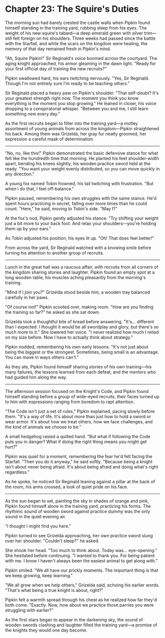 # Chapter 23: The Squire's Duties

The morning sun had barely crested the castle walls when Pipkin found himself standing in the training yard, rubbing sleep from his eyes. The weight of his new squire's tabard—a deep emerald green with silver trim—still felt foreign on his shoulders. Three weeks had passed since the battle with the Starfall, and while the scars on the kingdom were healing, the memory of that day remained fresh in Pipkin's mind.

"Ah, Squire Pipkin!" Sir Reginald's voice boomed across the courtyard. The aging knight approached, his armor gleaming in the dawn light. "Ready for your first official day of training the new recruits?"

Pipkin swallowed hard, his ears twitching nervously. "Yes, Sir Reginald. Though I'm not entirely sure I'm ready to be teaching others."

Sir Reginald placed a heavy paw on Pipkin's shoulder. "That self-doubt? It's your greatest strength right now. The moment you think you know everything is the moment you stop growing." He leaned in closer, his voice dropping to a conspiratorial whisper. "Between you and me, I still learn something new every day."

As the first recruits began to filter into the training yard—a motley assortment of young animals from across the kingdom—Pipkin straightened his back. Among them was Grizelda, her gray fur neatly groomed, her expression a careful mask of determination.

---

"No, no, like this!" Pipkin demonstrated the basic defensive stance for what felt like the hundredth time that morning. He planted his feet shoulder-width apart, bending his knees slightly, his wooden practice sword held at the ready. "You want your weight evenly distributed, so you can move quickly in any direction."

A young fox named Tobin frowned, his tail twitching with frustration. "But when I do that, I feel off-balance."

Pipkin paused, remembering his own struggles with the same stance. He'd spent hours practicing in secret, falling over more times than he could count. "Here," he said, moving to Tobin's side. "May I?"

At the fox's nod, Pipkin gently adjusted his stance. "Try shifting your weight just a bit more to your back foot. And relax your shoulders—you're holding them up by your ears."

As Tobin adjusted his position, his eyes lit up. "Oh! That does feel better!"

From across the yard, Sir Reginald watched with a knowing smile before turning his attention to another group of recruits.

---

Lunch in the great hall was a raucous affair, with recruits from all corners of the kingdom sharing stories and laughter. Pipkin found an empty spot at a long wooden table, his muscles aching pleasantly from the morning's training.

"Mind if I join you?" Grizelda stood beside him, a wooden tray balanced carefully in her paws.

"Of course not!" Pipkin scooted over, making room. "How are you finding the training so far?" he asked as she sat down.

Grizelda took a thoughtful bite of bread before answering. "It's... different than I expected. I thought it would be all swordplay and glory, but there's so much more to it." She lowered her voice. "I never realized how much I relied on my size before. Now I have to actually think about strategy."

Pipkin nodded, remembering his own early lessons. "It's not just about being the biggest or the strongest. Sometimes, being small is an advantage. You can move in ways others can't."

As they ate, Pipkin found himself sharing stories of his own training—his many failures, the lessons learned from each defeat, and the mentors who had guided him along the way.

---

The afternoon session focused on the Knight's Code, and Pipkin found himself standing before a group of wide-eyed recruits, their faces turned up to him with expressions ranging from boredom to rapt attention.

"The Code isn't just a set of rules," Pipkin explained, pacing slowly before them. "It's a way of life. It's about more than just how to hold a sword or wear armor. It's about how we treat others, how we face challenges, and the kind of animals we choose to be."

A small hedgehog raised a quilled hand. "But what if following the Code puts you in danger? What if doing the right thing means you might get hurt?"

Pipkin was quiet for a moment, remembering the fear he'd felt facing the Starfall. "Then you do it anyway," he said softly. "Because being a knight isn't about never being afraid. It's about being afraid and doing what's right regardless."

As he spoke, he noticed Sir Reginald leaning against a pillar at the back of the room, his arms crossed, a look of quiet pride on his face.

---

As the sun began to set, painting the sky in shades of orange and pink, Pipkin found himself alone in the training yard, practicing his forms. The rhythmic sound of wooden sword against practice dummy was the only sound in the quiet evening air.

"I thought I might find you here."

Pipkin turned to see Grizelda approaching, her own practice sword slung over her shoulder. "Couldn't sleep?" he asked.

She shook her head. "Too much to think about. Today was... eye-opening." She hesitated before continuing. "I wanted to thank you. For being patient with me. I know I haven't always been the easiest animal to get along with."

Pipkin smiled. "We all have our prickly moments. The important thing is that we keep growing, keep learning."

"We all grow when we help others," Grizelda said, echoing his earlier words. "That's what being a true knight is about, right?"

Pipkin felt a warmth spread through his chest as he realized how far they'd both come. "Exactly. Now, how about we practice those parries you were struggling with earlier?"

As the first stars began to appear in the darkening sky, the sound of wooden swords clashing and laughter filled the training yard—a promise of the knights they would one day become.
